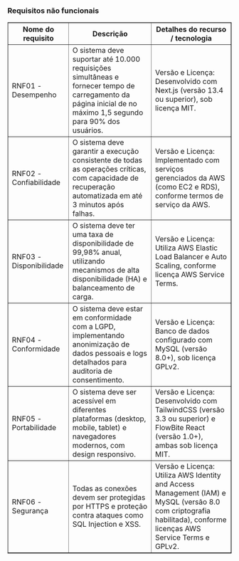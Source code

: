 ### Requisitos não funcionais

<table border=1>
    <thead>
        <tr>
            <th>Nome do requisito</th>
            <th>Descrição</th>
            <th>Detalhes do recurso / tecnologia</th>
        </tr>
    </thead>
    <tbody>
        <tr>
            <td>RNF01 - Desempenho</td>
            <td>O sistema deve suportar até 10.000 requisições simultâneas e fornecer tempo de carregamento da página inicial de no máximo 1,5 segundo para 90% dos usuários.</td>
            <td>Versão e Licença: Desenvolvido com Next.js (versão 13.4 ou superior), sob licença MIT.</td>
        </tr>
        <tr>
            <td>RNF02 - Confiabilidade</td>
            <td>O sistema deve garantir a execução consistente de todas as operações críticas, com capacidade de recuperação automatizada em até 3 minutos após falhas.</td>
            <td>Versão e Licença: Implementado com serviços gerenciados da AWS (como EC2 e RDS), conforme termos de serviço da AWS.</td>
        </tr>
        <tr>
            <td>RNF03 - Disponibilidade</td>
            <td>O sistema deve ter uma taxa de disponibilidade de 99,98% anual, utilizando mecanismos de alta disponibilidade (HA) e balanceamento de carga.</td>
            <td>Versão e Licença: Utiliza AWS Elastic Load Balancer e Auto Scaling, conforme licença AWS Service Terms.</td>
        </tr>
        <tr>
            <td>RNF04 - Conformidade</td>
            <td>O sistema deve estar em conformidade com a LGPD, implementando anonimização de dados pessoais e logs detalhados para auditoria de consentimento.</td>
            <td>Versão e Licença: Banco de dados configurado com MySQL (versão 8.0+), sob licença GPLv2.</td>
        </tr>
        <tr>
            <td>RNF05 - Portabilidade</td>
            <td>O sistema deve ser acessível em diferentes plataformas (desktop, mobile, tablet) e navegadores modernos, com design responsivo.</td>
            <td>Versão e Licença: Desenvolvido com TailwindCSS (versão 3.3 ou superior) e FlowBite React (versão 1.0+), ambas sob licença MIT.</td>
        </tr>
        <tr>
            <td>RNF06 - Segurança</td>
            <td>Todas as conexões devem ser protegidas por HTTPS e proteção contra ataques como SQL Injection e XSS.</td>
            <td>Versão e Licença: Utiliza AWS Identity and Access Management (IAM) e MySQL (versão 8.0 com criptografia habilitada), conforme licenças AWS Service Terms e GPLv2.</td>
        </tr>
    </tbody>
</table>